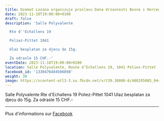 ```yaml
---
title: Dzemat Lozana organizuje proslavu Dana drzavnosti Bosne i Hercegovine
date: 2023-11-18T19:00:00+0100
draft: false
description: 'Salle Polyvalente

  Rte d''Echallens 19

  Poliez-Pittet 1041

  Ulaz besplatan za djecu do 15g.

  Za odrasle 15 CHF.-'
eventDate: 2023-11-18T19:00:00+0100
location: Salle Polyvalente, Route d’Echallens 19, 1041 Poliez-Pittet
facebook_id: '1330476484506898'
weight: 30
image: https://scontent-atl3-3.xx.fbcdn.net/v/t39.30808-6/480285085_944333661160567_3277375841641556820_n.jpg?_nc_cat=107&ccb=1-7&_nc_sid=9e60e4&_nc_ohc=kwh6ZYBjMjwQ7kNvwGcUahT&_nc_oc=Adm4ykdl0scVI6zDX7or1HYvn64WCkpnysZhQBPi7UZZ4cUe7P949IQV1fnoyGcG5SE&_nc_zt=23&_nc_ht=scontent-atl3-3.xx&edm=ABTKTjYEAAAA&_nc_gid=Q-wRN96rJHGdsK6wrvklyw&oh=00_AfSKuvxl9ElBTw0OhM-hMeSOiJ2REv2rS8nGZfiwUKcGWw&oe=688B8B5F
---
```


Salle Polyvalente
Rte d'Echallens 19
Poliez-Pittet 1041
Ulaz besplatan za djecu do 15g.
Za odrasle 15 CHF.-

---

Plus d'informations sur [Facebook](https://facebook.com/events/1330476484506898)